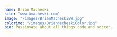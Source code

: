```yaml
---
name: Brian Macheski
site: "www.bmacheski.com"
image: "/images/BrianMacheskiBW.jpg"
colorimg: "/images/BrianMacheskiColor.jpg"
bio: Passionate about all things code and soccer.
---
```

